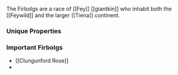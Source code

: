 The Firbolgs are a race of [[Fey]] [[giantkin]] who inhabit both the [[Feywild]] and the larger [[Tiena]] continent.


### Unique Properties


### Important Firbolgs

- [[Clungunford Rose]]
- 